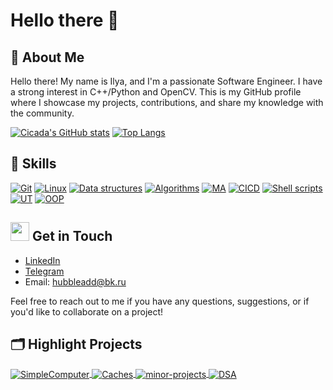 # Hello there 👋

## 📝 About Me
Hello there! My name is Ilya, and I'm a passionate Software Engineer. I have a strong interest in C++/Python and OpenCV. This is my GitHub profile where I showcase my projects, contributions, and share my knowledge with the community.

[![Cicada's GitHub stats](https://github-readme-stats.vercel.app/api?username=cicada44&theme=radical)](https://github.com/cicada44/github-readme-stats)
[![Top Langs](https://github-readme-stats.vercel.app/api/top-langs/?username=cicada44&langs_count=3&theme=radical)](https://github.com/anuraghazra/github-readme-stats)

## 🔧 Skills

[![Git](https://camo.githubusercontent.com/08de93fd7881a51f3f055f82232ea6725aa24739b5b96fa79e2544d4d9ea7537/68747470733a2f2f696d672e736869656c64732e696f2f62616467652f6769742532302d2532334630353033332e7376673f267374796c653d666c6174266c6f676f3d676974266c6f676f436f6c6f723d7768697465)](https://github.com/cicada44)
[![Linux](https://camo.githubusercontent.com/696143c308653f828bec33982648e1b09ca352fb788bae31ec717ec1146e6cee/68747470733a2f2f696d672e736869656c64732e696f2f62616467652f6c696e75782d4643433632343f7374796c653d666c6174266c6f676f3d6c696e7578266c6f676f436f6c6f723d626c61636b)](https://github.com/cicada44)
[![Data structures](https://camo.githubusercontent.com/ce77c51037e190c2b0bff154ee178b8a1dad5f4060d550af9e5ccdbf4a6f53af/68747470733a2f2f696d672e736869656c64732e696f2f62616467652f2d64617461253230737472756374757265732d626c7565)](https://github.com/cicada44)
[![Algorithms](https://camo.githubusercontent.com/bf14ec6679440cabbafa456ceaf56ba979e396ea9f9cbd43d6d18c4770e7bb60/68747470733a2f2f696d672e736869656c64732e696f2f62616467652f2d616c676f726974686d732d626c7565)](https://github.com/cicada44)
[![MA](https://camo.githubusercontent.com/4e938f394af9f2697c2a36086b7510c0b54efa4704132eab7a929448f358a183/68747470733a2f2f696d672e736869656c64732e696f2f62616467652f2d6d617468253230616e616c797369732d626c7565)](https://github.com/cicada44)
[![CICD](https://camo.githubusercontent.com/70cbdcc9b0ef3680f1455f664eb548f40739beb361cbb27a5810f87fa2aea1f9/68747470733a2f2f696d672e736869656c64732e696f2f62616467652f43492f43442d2532333132313031312e7376673f7374796c653d666c6174266c6f676f3d676974687562266c6f676f436f6c6f723d7768697465)](https://github.com/cicada44)
[![Shell scripts](https://camo.githubusercontent.com/3c1b72946857c665cbab8835da96161b70935d8bf8f06bb0cea9e7b4d8eb20fa/68747470733a2f2f696d672e736869656c64732e696f2f62616467652f7368656c6c5f7363726970742532302d2532333132313031312e7376673f267374796c653d666c6174266c6f676f3d676e752d62617368266c6f676f436f6c6f723d7768697465)](https://github.com/cicada44)
[![UT](https://camo.githubusercontent.com/4fbe472603da08a3212753f9951b9bbe7b724400ac0442f9abb23dcdfffc2d76/68747470733a2f2f696d672e736869656c64732e696f2f62616467652f2d756e697425323074657374696e672d627269676874677265656e)](https://github.com/cicada44)
[![OOP](https://camo.githubusercontent.com/38df5ffd2d009ab56b459d0bb01bf50477c98512844d3ad06f0fa9ad1213cfc3/68747470733a2f2f696d672e736869656c64732e696f2f62616467652f2d4f4f502d627269676874677265656e)](https://github.com/cicada44)

## <img height=30 src="https://github.githubassets.com/images/icons/emoji/unicode/1f4eb.png"/> Get in Touch
- [LinkedIn](https://www.linkedin.com/in/ilya-kireyev-984675273/)
- [Telegram](https://t.me/cicada44)
- Email: hubbleadd@bk.ru

Feel free to reach out to me if you have any questions, suggestions, or if you'd like to collaborate on a project!

## 🗂️ Highlight Projects

<a href="https://github.com/cicada44/SimpleComputer">
  <img align="center" src="https://github-readme-stats.vercel.app/api/pin/?username=cicada44&repo=SimpleComputer&show_icons=true&line_height=27&title_color=6aa6f8&text_color=8a919a&icon_color=6aa6f8&bg_color=22272e" alt="SimpleComputer" />
</a>
<a href="https://github.com/Caches">
  <img align="center" src="https://github-readme-stats.vercel.app/api/pin/?username=cicada44&repo=caches&show_icons=true&line_height=27&title_color=6aa6f8&text_color=8a919a&icon_color=6aa6f8&bg_color=22272e" alt="Caches" />
</a>
<a href="https://github.com/minor-projects">
  <img align="center" src="https://github-readme-stats.vercel.app/api/pin/?username=cicada44&repo=minor-projects&show_icons=true&line_height=27&title_color=6aa6f8&text_color=8a919a&icon_color=6aa6f8&bg_color=22272e" alt="minor-projects" />
</a>
<a href="https://github.com/DSA">
  <img align="center" src="https://github-readme-stats.vercel.app/api/pin/?username=cicada44&repo=DSA&show_icons=true&line_height=27&title_color=6aa6f8&text_color=8a919a&icon_color=6aa6f8&bg_color=22272e" alt="DSA" />
</a>
